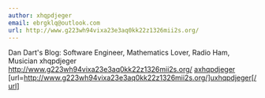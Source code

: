```yaml
---
author: xhqpdjeger
email: ebrgklq@outlook.com
url: http://www.g223wh94vixa23e3aq0kk22z1326mii2s.org/
---
```


Dan Dart's Blog: Software Engineer, Mathematics Lover, Radio Ham, Musician
xhqpdjeger http://www.g223wh94vixa23e3aq0kk22z1326mii2s.org/
<a href="http://www.g223wh94vixa23e3aq0kk22z1326mii2s.org/">axhqpdjeger</a>
[url=http://www.g223wh94vixa23e3aq0kk22z1326mii2s.org/]uxhqpdjeger[/url]
